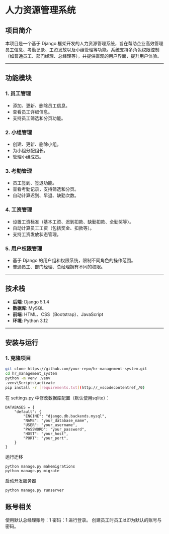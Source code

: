 # 人力资源管理系统

## 项目简介

本项目是一个基于 Django 框架开发的人力资源管理系统，旨在帮助企业高效管理员工信息、考勤记录、工资发放以及小组管理等功能。系统支持多角色权限控制（如普通员工、部门经理、总经理等），并提供直观的用户界面，提升用户体验。

---

## 功能模块

### 1. 员工管理

- 添加、更新、删除员工信息。
- 查看员工详细信息。
- 支持员工筛选和分页功能。

### 2. 小组管理

- 创建、更新、删除小组。
- 为小组分配组长。
- 管理小组成员。

### 3. 考勤管理

- 员工签到、签退功能。
- 查看考勤记录，支持筛选和分页。
- 自动计算迟到、早退、缺勤次数。

### 4. 工资管理

- 设置工资标准（基本工资、迟到扣款、缺勤扣款、全勤奖等）。
- 自动计算员工工资（包括奖金、扣款等）。
- 支持工资发放状态管理。

### 5. 用户权限管理

- 基于 Django 的用户组和权限系统，限制不同角色的操作范围。
- 普通员工、部门经理、总经理拥有不同的权限。

---

## 技术栈

- **后端**: Django 5.1.4
- **数据库**: MySQL
- **前端**: HTML、CSS（Bootstrap）、JavaScript
- **环境**: Python 3.12

---

## 安装与运行

### 1. 克隆项目

```bash
git clone https://github.com/your-repo/hr-management-system.git
cd hr_management_system
python -m venv .venv
.venv\Scripts\activate
pip install -r [requirements.txt](http://_vscodecontentref_/0)
```

在 settings.py 中修改数据库配置（默认使用sqlite）：

```
DATABASES = {
    "default": {
        "ENGINE": "django.db.backends.mysql",
        "NAME": "your_database_name",
        "USER": "your_username",
        "PASSWORD": "your_password",
        "HOST": "your_host",
        "PORT": "your_port",
    }
}
```

运行迁移

```
python manage.py makemigrations
python manage.py migrate
```

启动开发服务器

```
python manage.py runserver
```
## 账号相关
使用默认总经理账号：1 密码：1 进行登录。
创建员工时员工id即为默认的账号与密码。
